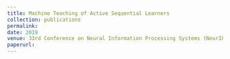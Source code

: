 ```yaml
---
title: Machine Teaching of Active Sequential Learners
collection: publications
permalink: 
date: 2019
venue: 33rd Conference on Neural Information Processing Systems (NeurIPS 2019)
paperurl: 
---
```


